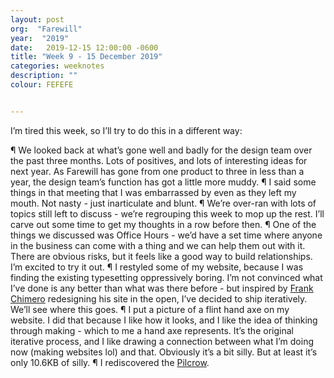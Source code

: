```yaml
---
layout: post
org:  "Farewill"
year:  "2019"
date:   2019-12-15 12:00:00 -0600
title: "Week 9 - 15 December 2019"
categories: weeknotes
description: ""
colour: FEFEFE


---
```


I’m tired this week, so I’ll try to do this in a different way: 

¶ We looked back at what’s gone well and badly for the design team over the past three months. Lots of positives, and lots of interesting ideas for next year. As Farewill has gone from one product to three in less than a year, the design team’s function has got a little more muddy. 
¶ I said some things in that meeting that I was embarrassed by even as they left my mouth. Not nasty - just inarticulate and blunt. 
¶ We’re over-ran with lots of topics still left to discuss - we’re regrouping this week to mop up the rest. I’ll carve out some time to get my thoughts in a row before then. 
¶ One of the things we discussed was Office Hours - we’d have a set time where anyone in the business can come with a thing and we can help them out with it. There are obvious risks, but it feels like a good way to build relationships. I’m excited to try it out. 
¶ I restyled some of my website, because I was finding the existing typesetting oppressively boring. I’m not convinced what I’ve done is any better than what was there before - but inspired by [Frank Chimero](https://frankchimero.com/) redesigning his site in the open, I’ve decided to ship iteratively. We’ll see where this goes. 
¶ I put a picture of a flint hand axe on my website. I did that because I like how it looks, and I like the idea of thinking through making - which to me a hand axe represents. It’s the original iterative process, and I like drawing a connection between what I’m doing now (making websites lol) and that. Obviously it’s a bit silly. But at least it’s only 10.6KB of silly. 
¶ I rediscovered the [Pilcrow](https://en.wikipedia.org/wiki/Pilcrow). 